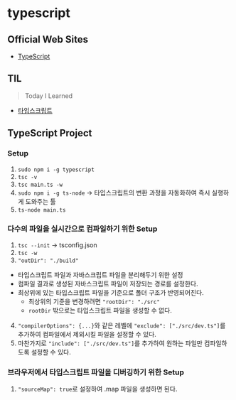 # typescript

## Official Web Sites

- [TypeScript](https://www.typescriptlang.org/)

## TIL

> Today I Learned

- [타입스크립트](TIL/타입스크립트.md)

## TypeScript Project

### Setup

1. `sudo npm i -g typescript`
2. `tsc -v`
3. `tsc main.ts -w`
4. `sudo npm i -g ts-node` -> 타입스크립트의 변환 과정을 자동화하여 즉시 실행하게 도와주는 툴
5. `ts-node main.ts`

### 다수의 파일을 실시간으로 컴파일하기 위한 Setup

1. `tsc --init` -> tsconfig.json
2. `tsc -w`
3. `"outDir": "./build"`

- 타입스크립트 파일과 자바스크립트 파일을 분리해두기 위한 설정
- 컴파일 결과로 생성된 자바스크립트 파일이 저장되는 경로를 설정한다.
- 최상위에 있는 타입스크립트 파일을 기준으로 폴더 구조가 반영되어진다.
  - 최상위의 기준을 변경하려면 `"rootDir": "./src"`
  - `rootDir` 밖으로는 타입스크립트 파일을 생성할 수 없다.

4. `"compilerOptions": {...}`와 같은 레벨에 `"exclude": ["./src/dev.ts"]`를 추가하여 컴파일에서 제외시킬 파일을 설정할 수 있다.
5. 마찬가지로 `"include": ["./src/dev.ts"]`를 추가하여 원하는 파일만 컴파일하도록 설정할 수 있다.

### 브라우저에서 타입스크립트 파일을 디버깅하기 위한 Setup

1. `"sourceMap": true`로 설정하여 .map 파일을 생성하면 된다.
